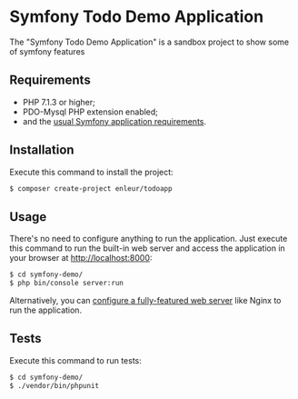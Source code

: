 Symfony Todo Demo Application
========================

The "Symfony Todo Demo Application" is a sandbox project to show some of symfony features

Requirements
------------

  * PHP 7.1.3 or higher;
  * PDO-Mysql PHP extension enabled;
  * and the [usual Symfony application requirements][1].

Installation
------------

Execute this command to install the project:

```bash
$ composer create-project enleur/todoapp
```

Usage
-----

There's no need to configure anything to run the application. Just execute this
command to run the built-in web server and access the application in your
browser at <http://localhost:8000>:

```bash
$ cd symfony-demo/
$ php bin/console server:run
```

Alternatively, you can [configure a fully-featured web server][2] like Nginx to run the application.

Tests
-----

Execute this command to run tests:

```bash
$ cd symfony-demo/
$ ./vendor/bin/phpunit
```

[1]: https://symfony.com/doc/current/reference/requirements.html
[2]: https://symfony.com/doc/current/cookbook/configuration/web_server_configuration.html